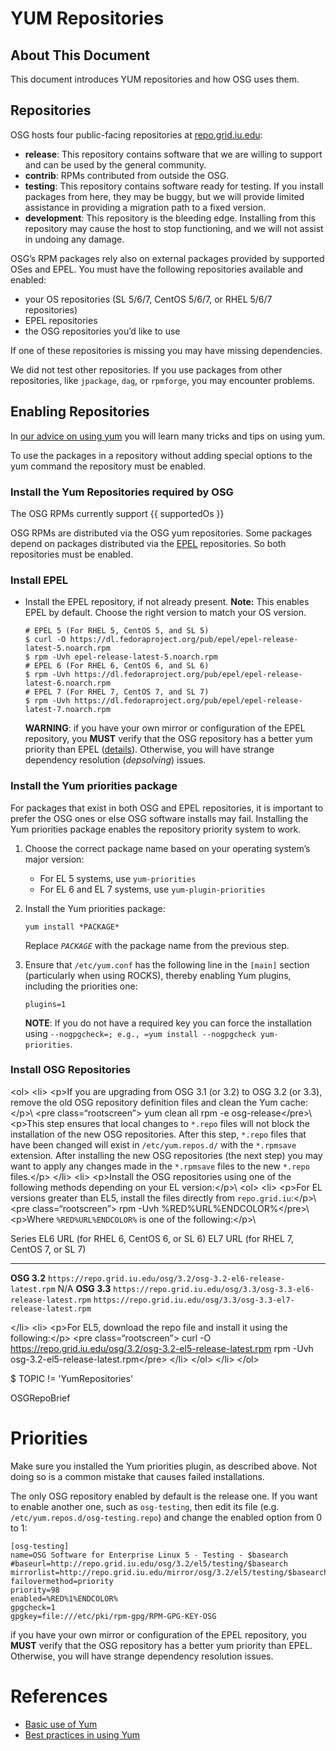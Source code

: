 
**YUM Repositories**
====================

About This Document
-------------------

This document introduces YUM repositories and how OSG uses them.

Repositories
------------

OSG hosts four public-facing repositories at
[repo.grid.iu.edu](http://repo.grid.iu.edu/):

-   **release**: This repository contains software that we are willing
    to support and can be used by the general community.
-   **contrib**: RPMs contributed from outside the OSG.
-   **testing**: This repository contains software ready for testing. If
    you install packages from here, they may be buggy, but we will
    provide limited assistance in providing a migration path to a fixed
    version.
-   **development**: This repository is the bleeding edge. Installing
    from this repository may cause the host to stop functioning, and we
    will not assist in undoing any damage.

OSG’s RPM packages rely also on external packages provided by supported
OSes and EPEL. You must have the following repositories available and
enabled:

-   your OS repositories (SL 5/6/7, CentOS 5/6/7, or RHEL 5/6/7
    repositories)
-   EPEL repositories
-   the OSG repositories you’d like to use

If one of these repositories is missing you may have missing
dependencies.

<span class="twiki-macro WARNING"></span> We did not test other
repositories. If you use packages from other repositories, like
`jpackage`, `dag`, or `rpmforge`, you may encounter problems.

Enabling Repositories
---------------------

In [our advice on using
yum](Documentation/Release3.InstallBestPractices) you will learn many
tricks and tips on using yum.

To use the packages in a repository without adding special options to
the yum command the repository must be enabled.

### Install the Yum Repositories required by OSG

The OSG RPMs currently support {{ supportedOs }}

OSG RPMs are distributed via the OSG yum repositories. Some packages
depend on packages distributed via the
[EPEL](http://fedoraproject.org/wiki/EPEL) repositories. So both
repositories must be enabled.

### Install EPEL

-   Install the EPEL repository, if not already present. **Note:** This
    enables EPEL by default. Choose the right version to match your OS
    version.

    ```
    # EPEL 5 (For RHEL 5, CentOS 5, and SL 5)
    $ curl -O https://dl.fedoraproject.org/pub/epel/epel-release-latest-5.noarch.rpm
    $ rpm -Uvh epel-release-latest-5.noarch.rpm
    # EPEL 6 (For RHEL 6, CentOS 6, and SL 6)
    $ rpm -Uvh https://dl.fedoraproject.org/pub/epel/epel-release-latest-6.noarch.rpm
    # EPEL 7 (For RHEL 7, CentOS 7, and SL 7)
    $ rpm -Uvh https://dl.fedoraproject.org/pub/epel/epel-release-latest-7.noarch.rpm
    ```
    
    **WARNING**: if you have your own mirror or configuration of the EPEL
    repository, you **MUST** verify that the OSG repository has a better yum
    priority than EPEL ([details](Common/InstallBestPractices#YumPriorities)).
    Otherwise, you will have strange dependency resolution (*depsolving*) issues.

### Install the Yum priorities package

For packages that exist in both OSG and EPEL repositories, it is
important to prefer the OSG ones or else OSG software installs may fail.
Installing the Yum priorities package enables the repository priority
system to work.

1.  Choose the correct package name based on your operating
    system’s major version:
    -   For EL 5 systems, use `yum-priorities`
    -   For EL 6 and EL 7 systems, use `yum-plugin-priorities`

2.  Install the Yum priorities package:
    ```
    yum install *PACKAGE*
    ```
    Replace *`PACKAGE`* with the package name
    from the previous step.
3.  Ensure that `/etc/yum.conf` has the following line in the
    `[main]` section (particularly when using ROCKS), thereby enabling
    Yum plugins, including the priorities one:
     ```
     plugins=1
     ```
    **NOTE**: If you do not have a
    required key you can force the installation using
    `--nogpgcheck=; e.g., =yum install --nogpgcheck yum-priorities`.

### Install OSG Repositories

\<ol\> \<li\> \<p\>If you are upgrading from OSG 3.1 (or 3.2) to OSG 3.2
(or 3.3), remove the old OSG repository definition files and clean the
Yum cache:\</p\>\\ \<pre class=“rootscreen”\><span
class="twiki-macro UCL_PROMPT_ROOT"></span> yum clean all <span
class="twiki-macro UCL_PROMPT_ROOT"></span> rpm -e osg-release\</pre\>\\
\<p\>This step ensures that local changes to `*.repo` files will not
block the installation of the new OSG repositories. After this step,
`*.repo` files that have been changed will exist in `/etc/yum.repos.d/`
with the `*.rpmsave` extension. After installing the new OSG
repositories (the next step) you may want to apply any changes made in
the `*.rpmsave` files to the new `*.repo` files.\</p\> \</li\> \<li\>
\<p\>Install the OSG repositories using one of the following methods
depending on your EL version:\</p\>\\ \<ol\> \<li\> \<p\>For EL versions
greater than EL5, install the files directly from
`repo.grid.iu`:\</p\>\\ \<pre class=“rootscreen”\><span
class="twiki-macro UCL_PROMPT_ROOT"></span> rpm -Uvh
%RED%URL%ENDCOLOR%\</pre\>\\ \<p\>Where `%RED%URL%ENDCOLOR%` is one of
the following:\</p\>\\ <span class="twiki-macro TABLE"
SORT="off"></span>

  Series                      EL6 URL (for RHEL 6, CentOS 6, or SL 6)                             EL7 URL (for RHEL 7, CentOS 7, or SL 7)
  ------------- ------------------------------------------------------------------- -------------------------------------------------------------------
  **OSG 3.2**    `https://repo.grid.iu.edu/osg/3.2/osg-3.2-el6-release-latest.rpm`                                  N/A
  **OSG 3.3**    `https://repo.grid.iu.edu/osg/3.3/osg-3.3-el6-release-latest.rpm`   `https://repo.grid.iu.edu/osg/3.3/osg-3.3-el7-release-latest.rpm`

\</li\> \<li\> \<p\>For EL5, download the repo file and install it using
the following:\</p\> \<pre class=“rootscreen”\><span
class="twiki-macro UCL_PROMPT_ROOT"></span> curl -O
<https://repo.grid.iu.edu/osg/3.2/osg-3.2-el5-release-latest.rpm> <span
class="twiki-macro UCL_PROMPT_ROOT"></span> rpm -Uvh
osg-3.2-el5-release-latest.rpm\</pre\> \</li\> \</ol\> \</li\> \</ol\>

<span class="twiki-macro IF"
then="For more details, please see our [[Documentation.Release3.YumRepositories][yum repository documentation]]."
else="&quot;&quot;">\$ TOPIC != 'YumRepositories'</span>

<span class="twiki-macro ENDSECTION">OSGRepoBrief</span>

Priorities
==========

<span class="twiki-macro NOTE"></span> Make sure you installed the Yum
priorities plugin, as described above. Not doing so is a common mistake
that causes failed installations.

The only OSG repository enabled by default is the release one. If you
want to enable another one, such as `osg-testing`, then edit its file
(e.g. `/etc/yum.repos.d/osg-testing.repo`) and change the enabled option
from 0 to 1:

``` {.file}
[osg-testing]
name=OSG Software for Enterprise Linux 5 - Testing - $basearch
#baseurl=http://repo.grid.iu.edu/osg/3.2/el5/testing/$basearch
mirrorlist=http://repo.grid.iu.edu/mirror/osg/3.2/el5/testing/$basearch
failovermethod=priority
priority=98
enabled=%RED%1%ENDCOLOR%
gpgcheck=1
gpgkey=file:///etc/pki/rpm-gpg/RPM-GPG-KEY-OSG
```

<span class="twiki-macro WARNING"></span> if you have your own mirror or
configuration of the EPEL repository, you **MUST** verify that the OSG
repository has a better yum priority than EPEL. Otherwise, you will have
strange dependency resolution issues.

References
==========

-   [Basic use of Yum](YumRpmBasics)
-   [Best practices in using Yum](InstallBestPractices)
